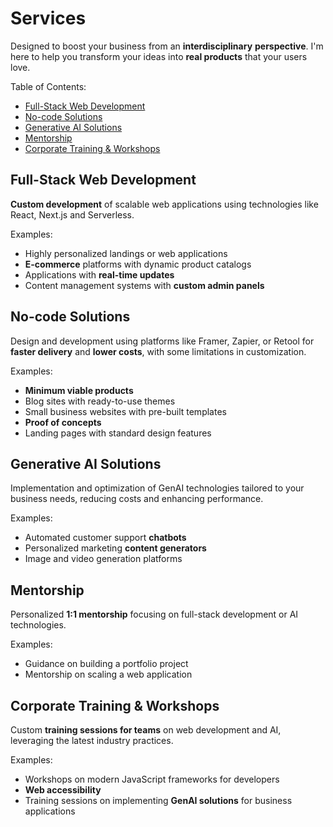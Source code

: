 # Services

Designed to boost your business from an **interdisciplinary** **perspective**. I'm here to help you transform your ideas into **real products** that your users love.

Table of Contents:
- [Full-Stack Web Development](#full-stack%20web%20development)
- [No-code Solutions](#no-code%20solutions)
- [Generative AI Solutions](#generative%20ai%20solutions)
- [Mentorship](#mentorship)
- [Corporate Training & Workshops](#corporate%20training%20%26%20workshops)

## Full-Stack Web Development

**Custom development** of scalable web applications using technologies like React, Next.js and Serverless.

Examples:
- Highly personalized landings or web applications
- **E-commerce** platforms with dynamic product catalogs
- Applications with **real-time updates**
- Content management systems with **custom admin panels**

## No-code Solutions

Design and development using platforms like Framer, Zapier, or Retool for **faster delivery** and **lower costs**, with some limitations in customization.

Examples:
- **Minimum viable products**
- Blog sites with ready-to-use themes
- Small business websites with pre-built templates
- **Proof of concepts**
- Landing pages with standard design features

## Generative AI Solutions

Implementation and optimization of GenAI technologies tailored to your business needs, reducing costs and enhancing performance.

Examples:
- Automated customer support **chatbots**
- Personalized marketing **content generators**
- Image and video generation platforms

## Mentorship

Personalized **1:1 mentorship** focusing on full-stack development or AI technologies.

Examples:
- Guidance on building a portfolio project
- Mentorship on scaling a web application

## Corporate Training & Workshops

Custom **training sessions for teams** on web development and AI, leveraging the latest industry practices.

Examples:
- Workshops on modern JavaScript frameworks for developers
- **Web accessibility**
- Training sessions on implementing **GenAI solutions** for business applications
